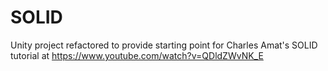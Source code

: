 # SOLID
 
Unity project refactored to provide starting point for Charles Amat's SOLID tutorial at https://www.youtube.com/watch?v=QDldZWvNK_E
